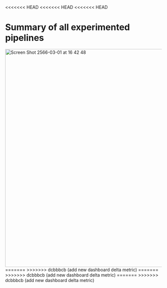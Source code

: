 <<<<<<< HEAD
<<<<<<< HEAD
<<<<<<< HEAD
# Summary of all experimented pipelines
<img width="700" alt="Screen Shot 2566-03-01 at 16 42 48" src="https://user-images.githubusercontent.com/78911624/222189141-0e5824d4-2a4f-42af-94c5-ceaff3e81093.png">
=======
>>>>>>> dcbbbcb (add new dashboard delta metric)
=======
>>>>>>> dcbbbcb (add new dashboard delta metric)
=======
>>>>>>> dcbbbcb (add new dashboard delta metric)

